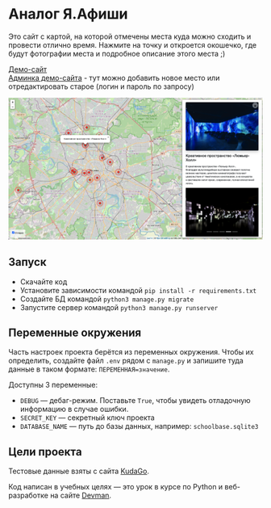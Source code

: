 # Аналог Я.Афиши
Это сайт с картой, на которой отмечены места куда можно сходить и провести отлично время. Нажмите на точку и откроется окошечко, где будут фотографии места и подробное описание этого места ;)

[Демо-сайт](http://asultanbek.pythonanywhere.com/) <br>
[Aдминка демо-сайта](http://asultanbek.pythonanywhere.com/admin/places/place/) - тут можно добавить новое место или отредактировать старое (логин и пароль по запросу)

![Куда пойти](scr/scr.png)

## Запуск

- Скачайте код
- Установите зависимости командой `pip install -r requirements.txt`
- Создайте БД командой `python3 manage.py migrate`
- Запустите сервер командой `python3 manage.py runserver`

## Переменные окружения

Часть настроек проекта берётся из переменных окружения. Чтобы их определить, создайте файл `.env` рядом с `manage.py` и запишите туда данные в таком формате: `ПЕРЕМЕННАЯ=значение`.

Доступны 3 переменные:
- `DEBUG` — дебаг-режим. Поставьте `True`, чтобы увидеть отладочную информацию в случае ошибки.
- `SECRET_KEY` — секретный ключ проекта
- `DATABASE_NAME` — путь до базы данных, например: `schoolbase.sqlite3`

## Цели проекта

Тестовые данные взяты с сайта [KudaGo](https://kudago.com).

Код написан в учебных целях — это урок в курсе по Python и веб-разработке на сайте [Devman](https://dvmn.org).

